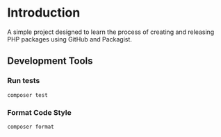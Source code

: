 # Introduction

A simple project designed to learn the process of creating and releasing PHP packages using GitHub and Packagist.

## Development Tools

### Run tests

`composer test`

### Format Code Style

`composer format`
